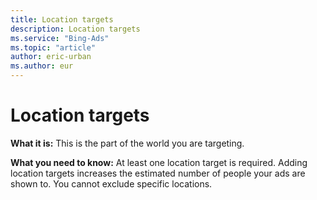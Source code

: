 ```yaml
---
title: Location targets
description: Location targets
ms.service: "Bing-Ads"
ms.topic: "article"
author: eric-urban
ms.author: eur
---
```


# Location targets

**What it is:**    This is the part of the world you are targeting.

**What you need to know:**   At least one location target is required. Adding location targets increases the estimated number of people your ads are shown to. You cannot exclude specific locations.


